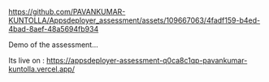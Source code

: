 


https://github.com/PAVANKUMAR-KUNTOLLA/Appsdeployer_assessment/assets/109667063/4fadf159-b4ed-4bad-8aef-48a5694fb934


Demo of the assessment...

Its live on : https://appsdeployer-assessment-q0ca8c1qp-pavankumar-kuntolla.vercel.app/
